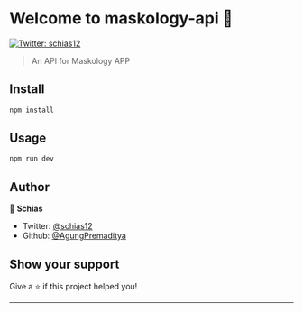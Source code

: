 # Welcome to maskology-api 👋

[![Twitter: schias12](https://img.shields.io/twitter/follow/schias12.svg?style=social)](https://twitter.com/schias12)

> An API for Maskology APP

## Install

```sh
npm install
```

## Usage

```sh
npm run dev
```

## Author

👤 **Schias**

- Twitter: [@schias12](https://twitter.com/schias12)
- Github: [@AgungPremaditya](https://github.com/AgungPremaditya)

## Show your support

Give a ⭐️ if this project helped you!

---
